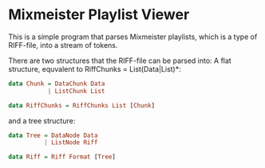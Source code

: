 Mixmeister Playlist Viewer
==========================

This is a simple program that parses Mixmeister playlists, which is a type of RIFF-file, into a stream of tokens.

There are two structures that the RIFF-file can be parsed into:
A flat structure, equvalent to RiffChunks = List(Data|List)*:

```haskell
data Chunk = DataChunk Data
           | ListChunk List

data RiffChunks = RiffChunks List [Chunk]
```


and a tree structure:

```haskell
data Tree = DataNode Data
          | ListNode Riff

data Riff = Riff Format [Tree]
```
